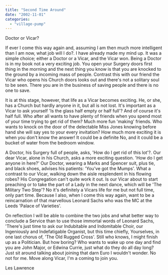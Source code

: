 ```yaml
---
title: "Second Time Around"
date: "2002-11-01"
categories: 
  - "village-pump"
---
```


Doctor or Vicar?

If ever I come this way again and, assuming I am then much more intelligent than I am now, what job will I do?. I have already made my mind up. It was a simple choice; either a Doctor or a Vicar, and the Vicar won. Being a Doctor is in my book not a very exciting job. You open your Surgery doors first thing in the morning and the next thing you know is that you are knocked to the ground by a incoming mass of people. Contrast this with our friend the Vicar who opens his Church doors looks out and there's not a solitary soul to be seen. There you are in the business of saving people and there is no one to save.

It is at this stage, however, that life as a Vicar becomes exciting. He, or she, has a Church but hardly anyone in it, but all is not lost. It's important as a Vicar to ask yourself 'Is the glass half empty or half full'? And of course it's half full. Who after all wants to have plenty of friends when you spend most of your time trying to get rid of them? Much more fun 'making' friends. Who wants to knock on the door of the delectable Miss Jones knowing before hand she will say yes to your every invitation? How much more exciting it is when you don't know the answer! It could be a definite No, and it could be a bucket of water from the bedroom window.

A Doctor, his Surgery full of people, asks, 'How do I get rid of this lot'?. Our dear Vicar, alone in his Church, asks a more exciting question. 'How do I get anyone in here?' Our Doctor, wearing a Marks and Spencer suit, plus tie, and black shoes, advises his patients: 'You've got the Mumps'. What a contrast to our Vicar, walking down the aisle resplendent in his flowing robes? His Congregation can't quite work it out. Is our Vicar about to start preaching or to take the part of a Lady in the next dance, which will be 'The Military Two Step'? No it's definitely a Vicars life for me but not full time, only part time. Because I also, when I come this way again, want to be a reincarnation of that marvellous Leonard Sachs who was the MC at the Leeds 'Palace of Varieties'.

On reflection I will be able to combine the two jobs and what better way to conclude a Service than to use those immortal words of Leonard Sachs, 'There's just time to ask our Indubitable and Indomitable Choir, our Ingeniously and Indefatigable Organist, but this time chiefly, Yourselves, in one last chorus of, 'The Old Rugged Cross'. Still who knows, I might finish up as a Politician. But how boring? Who wants to wake up one day and find you are John Major, or Edwina Currie, just what do they do all day long? Just sit around talking about joining that darn Euro I wouldn't wonder. No not for me. Move along Vicar, I'm a coming to join you.

Les Lawrence
